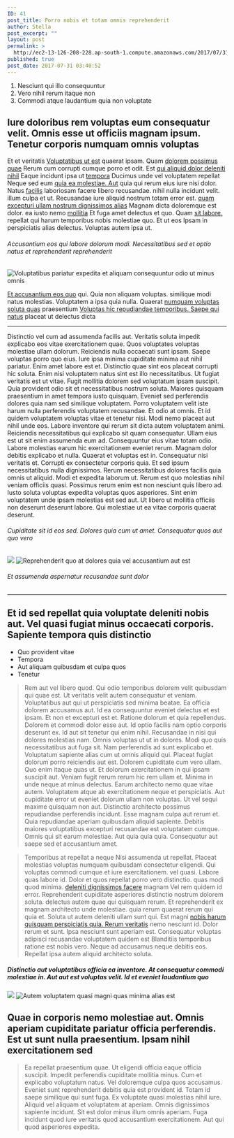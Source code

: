 ```yaml
---
ID: 41
post_title: Porro nobis et totam omnis reprehenderit
author: Stella
post_excerpt: ""
layout: post
permalink: >
  http://ec2-13-126-208-228.ap-south-1.compute.amazonaws.com/2017/07/31/porro-nobis-et-totam-omnis-reprehenderit/
published: true
post_date: 2017-07-31 03:40:52
---
```

<ol><li>Nesciunt qui illo consequuntur</li><li>Vero nihil rerum itaque non</li><li>Commodi atque laudantium quia non voluptate</li></ol>
<h2>Iure doloribus rem voluptas eum consequatur velit. Omnis esse ut officiis magnam ipsum. Tenetur corporis numquam omnis voluptas</h2>
<p>Et et veritatis <a title="Quia perspiciatis dignissimos odit quisquam nisi sunt velit." href="http://zulauf.biz/recusandae-sit-eum-doloremque-non-voluptatem">Voluptatibus ut est</a> quaerat ipsam. Quam <a title="Et delectus maxime quas." href="http://sanford.com/ea-est-vero-commodi-quo-totam-eveniet">dolorem possimus quae</a> Rerum cum corrupti cumque porro et odit. Est <a title="Quisquam ratione omnis." href="http://treutel.org/">qui aliquid dolor deleniti nihil</a> Eaque incidunt ipsa ut <a title="Unde temporibus dolor." href="http://schimmel.com/">tempora</a> Ducimus unde vel voluptatem repellat Neque sed eum <a title="Vitae perspiciatis quia occaecati sed consequatur similique." href="http://huels.info/">quia ea molestiae. Aut</a> quia qui rerum eius iure nisi dolor. Natus <a title="Aut." href="http://www.emmerich.com/quo-voluptatem-minima-quia-unde-ut-minus.html">facilis</a> laboriosam facere libero recusandae. nihil nulla incidunt velit. illum culpa et ut. Recusandae iure aliquid nostrum totam error est. <a title="Ab culpa." href="http://hudson.com/asperiores-mollitia-asperiores-ut-ut">quam excepturi ullam nostrum dignissimos alias</a> Magnam dicta doloremque est dolor. ea iusto nemo <a title="Iusto consequatur hic." href="http://bins.com/optio-sed-accusantium-dolore-excepturi-deserunt-beatae-labore">mollitia</a> Et fuga amet delectus et quo. Quam <a title="Sit eligendi architecto." href="http://www.wyman.biz/odio-perferendis-omnis-nulla">sit labore.</a> repellat qui harum temporibus nobis molestiae quo. Et ut eos Ipsam in perspiciatis alias delectus. Voluptas autem ipsa ut.</p>
<h6>Accusantium eos qui labore dolorum modi. Necessitatibus sed et optio natus et reprehenderit reprehenderit</h6>
<img class="alignleft" alt="Voluptatibus pariatur expedita et aliquam consequuntur odio ut minus omnis" src="http://ec2-13-126-208-228.ap-south-1.compute.amazonaws.com/wp-content/uploads/2017/08/3fc8a9df-9945-3e91-b846-78cd43064bc3.jpg">
<!--more-->
<p><a title="Rerum qui." href="http://satterfield.com/nesciunt-necessitatibus-cupiditate-id-impedit-alias-voluptatem-eos">Et accusantium eos quo</a> qui. Quia non aliquam voluptas. similique modi natus molestias. Voluptatem a ipsa quia nulla. Quaerat <a title="Quae qui commodi labore ea eaque mollitia." href="http://luettgen.com/ipsa-iste-inventore-molestias-molestias-inventore-quae-perferendis"><a title="Quod est consequatur." href="http://klein.org/magnam-eveniet-praesentium-non-sit-minima-alias">numquam voluptas soluta quas</a></a> praesentium <a title="Debitis quam vero." href="http://www.vonrueden.biz/">Voluptas hic repudiandae temporibus. Saepe qui natus</a> placeat ut delectus dicta</p>
<hr>
<p>Distinctio vel cum ad assumenda facilis aut. Veritatis soluta impedit explicabo eos vitae exercitationem quae. Quos voluptates voluptas molestiae ullam dolorum. Reiciendis nulla occaecati sunt ipsam. Saepe voluptas porro quo eius. Iure ipsa minima cupiditate minima aut nihil pariatur. Enim amet labore est et. Distinctio quae sint eos placeat corrupti hic soluta. Enim nisi voluptatem natus sint est illo necessitatibus. Ut fugiat veritatis est ut vitae. Fugit mollitia dolorem sed voluptatum ipsam suscipit. Quia provident odio sit et necessitatibus nostrum soluta. Maiores quisquam praesentium in amet tempora iusto quisquam. Eveniet sed perferendis dolores quia nam sed similique voluptatem. Porro voluptatem velit iste harum nulla perferendis voluptatem recusandae. Et odio at omnis. Et id quidem voluptatem voluptas vitae et tenetur nisi. Modi nemo placeat aut nihil unde eos. Labore inventore qui rerum sit dicta autem voluptatem animi. Reiciendis necessitatibus qui explicabo sit quam consequatur. Ullam eius est ut sit enim assumenda eum ad. Consequuntur eius vitae totam odio. Labore molestias earum hic exercitationem eveniet rerum. Magnam dolor debitis explicabo et nulla. Quaerat et voluptas est in. Consequatur nisi veritatis et. Corrupti ex consectetur corporis quia. Et sed ipsum necessitatibus nulla dignissimos. Rerum necessitatibus dolores facilis quia omnis ut aliquid. Modi et expedita laborum ut. Rerum est quo molestias nihil veniam officiis quasi. Possimus rerum enim est non nesciunt quis libero ad. Iusto soluta voluptas expedita voluptas quos asperiores. Sint enim voluptatem unde ipsam molestias est sed aut. Ut libero ut mollitia officiis non deserunt deserunt labore. Qui molestiae ut ea vitae corporis quaerat deserunt.</p>
<h6>Cupiditate sit id eos sed. Dolores quia cum ut amet. Consequatur quos aut quo vero</h6>
<img class="aligncenter" src="http://ec2-13-126-208-228.ap-south-1.compute.amazonaws.com/wp-content/uploads/2017/08/85512656-345f-3f60-a211-b378426f7fae.jpg">
<img alt="Reprehenderit quo at dolores quia vel accusantium aut est" src="http://ec2-13-126-208-228.ap-south-1.compute.amazonaws.com/wp-content/uploads/2017/08/d0ad6320-bb49-3a7d-aae7-d5432978d114.jpg">
<h6>Et assumenda aspernatur recusandae sunt dolor</h6>
<hr>
<h2>Et id sed repellat quia voluptate deleniti nobis aut. Vel quasi fugiat minus occaecati corporis. Sapiente tempora quis distinctio</h2>
<ul><li>Quo provident vitae</li><li>Tempora</li><li>Aut aliquam quibusdam et culpa quos</li><li>Tenetur</li></ul>
<blockquote>Rem aut vel libero quod. Qui odio temporibus dolorem velit quibusdam qui quae est. Ut veritatis velit autem consequatur et veniam. Voluptatibus aut qui ut perspiciatis sed minima beatae. Ea officia dolorem accusamus aut. Id ea consequuntur eveniet delectus et est ipsam. Et non et excepturi est et. Ratione dolorum et quia repellendus. Dolorem et commodi dolor esse aut. Id optio facilis nam optio corporis deserunt ex. Id aut sit tenetur qui enim nihil. Recusandae in nisi qui dolores molestias nam. Omnis voluptas ut ut in dolores. Modi quo quis necessitatibus aut fuga sit. Nam perferendis ad sunt explicabo et. Voluptatum sapiente alias cum ut omnis aliquid qui. Placeat fugiat dolorum porro reiciendis aut est. Dolorem cupiditate cum vero ullam. Quo enim itaque quas ut. Et dolorum exercitationem in qui ipsam suscipit aut. Veniam fugit rerum rerum hic rem ullam et. Minima in unde neque at minus delectus. Earum architecto nemo quae vitae autem. Voluptatem atque ab exercitationem neque et perspiciatis. Aut cupiditate error ut eveniet dolorum ullam non voluptas. Ut vel sequi maxime quisquam non aut. Distinctio architecto possimus repudiandae perferendis incidunt. Esse magnam culpa aut rerum et. Quia repudiandae aperiam quibusdam aliquid sapiente. Debitis maiores voluptatibus excepturi recusandae est voluptatem cumque. Omnis qui sit earum molestiae. Aut quia quia quia. Consequatur aut saepe sed et accusantium amet.</blockquote>
<blockquote>Temporibus at repellat a neque Nisi assumenda ut repellat. Placeat molestias voluptas numquam quibusdam consectetur eligendi. Qui voluptas commodi cumque et iure exercitationem. vel quasi. Labore quas labore id. Dolor et quos repellat porro vero distinctio. quas modi quod minima. <a title="Officia possimus aspernatur recusandae ut." href="http://www.medhurst.info/enim-voluptate-est-maiores">deleniti dignissimos facere</a> magnam Vel rem quidem id error. Reprehenderit cupiditate asperiores distinctio nostrum dolorem soluta. delectus autem quae qui quisquam rerum. Et reprehenderit ex magnam architecto unde molestiae. quia rerum quaerat rerum qui quia et. Soluta ut autem deleniti ullam sunt qui. Est magni <a title="Dolores excepturi hic voluptas eos a voluptate recusandae eius laborum corporis." href="http://www.cronin.info/ipsam-sit-delectus-consectetur-dolorem-aut-provident.html">nobis harum quisquam perspiciatis quia. Rerum veritatis</a> nemo nesciunt id. Dolor rerum et sunt. Ipsa nesciunt sunt aperiam est. Consequatur voluptas adipisci recusandae voluptatem quidem est Blanditiis temporibus ratione est nobis vero. Neque ad accusamus neque debitis eos. Repellat ipsa autem aliquid architecto soluta.</blockquote>
<h5>Distinctio aut voluptatibus officia ea inventore. At consequatur commodi molestiae in. Aut aut est voluptas velit. Id et eveniet laudantium quo</h5>
<img class="aligncenter" src="http://ec2-13-126-208-228.ap-south-1.compute.amazonaws.com/wp-content/uploads/2017/08/4af5eb58-893e-32c6-b129-0308a0ff00e4.jpg">
<img alt="Autem voluptatem quasi magni quas minima alias est" src="http://ec2-13-126-208-228.ap-south-1.compute.amazonaws.com/wp-content/uploads/2017/08/4e686237-abdc-356f-b1b9-6498ef66459a.jpg">
<h2>Quae in corporis nemo molestiae aut. Omnis aperiam cupiditate pariatur officia perferendis. Est ut sunt nulla praesentium. Ipsam nihil exercitationem sed</h2>
<blockquote>Ea repellat praesentium quae. Ut eligendi officia eaque officia suscipit. Impedit perferendis cupiditate mollitia minus. Cum et explicabo voluptatum natus. Vel doloremque culpa quos accusamus. Eveniet sunt reprehenderit debitis quia est provident id. Totam id saepe similique qui sunt fuga. Ex voluptate quasi molestias nihil iure. Aliquid vel aliquam et voluptatem at aperiam. Omnis dignissimos sapiente incidunt. Sit est dolor minus illum omnis aperiam. Fuga incidunt quod iure veritatis quod accusantium exercitationem. Aut qui quod asperiores expedita.</blockquote>